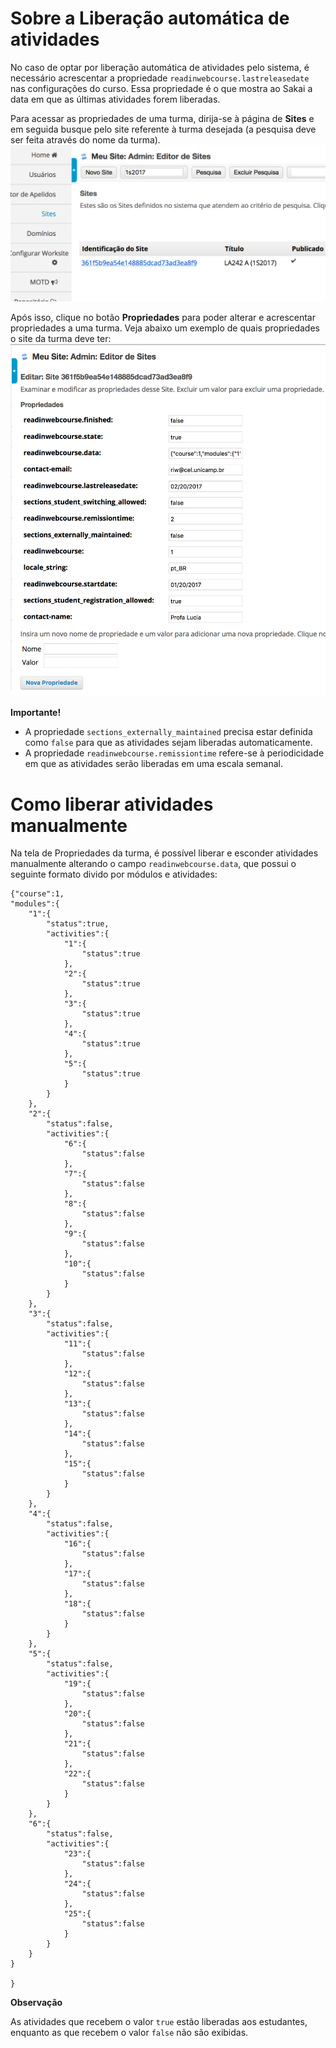# Sobre a Liberação automática de atividades

No caso de optar por liberação automática de atividades pelo sistema, é necessário
acrescentar a propriedade `readinwebcourse.lastreleasedate` nas configurações do curso. 
Essa propriedade é o que mostra ao Sakai a data em que as últimas atividades forem liberadas.

Para acessar as propriedades de uma turma, dirija-se à página de **Sites** e em
seguida busque pelo site referente à turma desejada (a pesquisa deve ser feita através do nome da turma).
![Buscar site](images/search-site.png)

Após isso, clique no botão **Propriedades** para poder alterar e acrescentar
propriedades a uma turma. Veja abaixo um exemplo de quais propriedades o site da turma deve ter:
![Propriedades do site](images/site-properties.png)

**Importante!**
- A propriedade `sections_externally_maintained` precisa estar definida como `false` para que as atividades sejam liberadas automaticamente. 
- A propriedade `readinwebcourse.remissiontime` refere-se à periodicidade em que as atividades serão liberadas em uma escala semanal.

# Como liberar atividades manualmente

Na tela de Propriedades da turma, é possível liberar e esconder atividades
manualmente alterando o campo `readinwebcourse.data`, que possui o seguinte
formato divido por módulos e atividades:

```
{"course":1,
"modules":{
    "1":{
        "status":true,
        "activities":{
            "1":{
                "status":true
            },
            "2":{
                "status":true
            },
            "3":{
                "status":true
            },
            "4":{
                "status":true
            },
            "5":{
                "status":true
            }
        }
    },
    "2":{
        "status":false,
        "activities":{
            "6":{
                "status":false
            },
            "7":{
                "status":false
            },
            "8":{
                "status":false
            },
            "9":{
                "status":false
            },
            "10":{
                "status":false
            }
        }
    },
    "3":{
        "status":false,
        "activities":{
            "11":{
                "status":false
            },
            "12":{
                "status":false
            },
            "13":{
                "status":false
            },
            "14":{
                "status":false
            },
            "15":{
                "status":false
            }
        }
    },
    "4":{
        "status":false,
        "activities":{
            "16":{
                "status":false
            },
            "17":{
                "status":false
            },
            "18":{
                "status":false
            }
        }
    },
    "5":{
        "status":false,
        "activities":{
            "19":{
                "status":false
            },
            "20":{
                "status":false
            },
            "21":{
                "status":false
            },
            "22":{
                "status":false
            }
        }
    },
    "6":{
        "status":false,
        "activities":{
            "23":{
                "status":false
            },
            "24":{
                "status":false
            },
            "25":{
                "status":false
            }
        }
    }
}

}
```
**Observação**

As atividades que recebem o valor `true` estão liberadas aos estudantes,
enquanto as que recebem o valor `false` não são exibidas.
